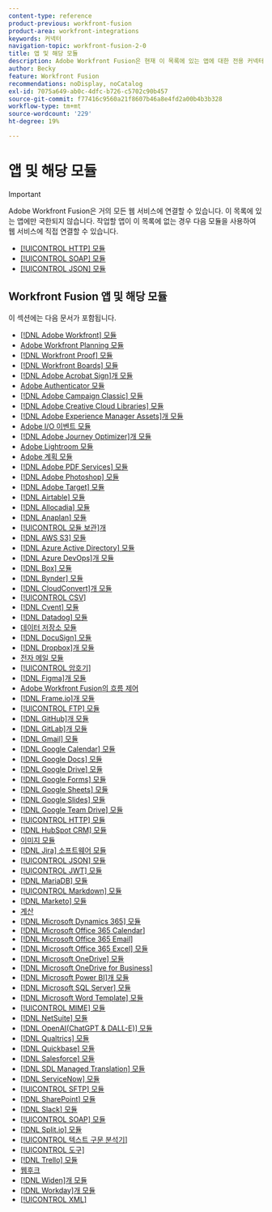 ```yaml
---
content-type: reference
product-previous: workfront-fusion
product-area: workfront-integrations
keywords: 커넥터
navigation-topic: workfront-fusion-2-0
title: 앱 및 해당 모듈
description: Adobe Workfront Fusion은 현재 이 목록에 있는 앱에 대한 전용 커넥터를 제공합니다. 작업할 앱이 이 목록에 없는 경우 HTTP, SOAP 또는 JSON 모듈을 사용하여 연결할 수 있습니다.
author: Becky
feature: Workfront Fusion
recommendations: noDisplay, noCatalog
exl-id: 7075a649-ab0c-4dfc-b726-c5702c90b457
source-git-commit: f77416c9560a21f8607b46a8e4fd2a00b4b3b328
workflow-type: tm+mt
source-wordcount: '229'
ht-degree: 19%

---
```


# 앱 및 해당 모듈

>[!IMPORTANT]
>
>Adobe Workfront Fusion은 거의 모든 웹 서비스에 연결할 수 있습니다. 이 목록에 있는 앱에만 국한되지 않습니다. 작업할 앱이 이 목록에 없는 경우 다음 모듈을 사용하여 웹 서비스에 직접 연결할 수 있습니다.
>
>* [[!UICONTROL HTTP] 모듈](../../workfront-fusion/apps-and-their-modules/http-modules/http-modules-1.md)
>* [[!UICONTROL SOAP] 모듈](../../workfront-fusion/apps-and-their-modules/soap-module.md)
>* [[!UICONTROL JSON] 모듈](../../workfront-fusion/apps-and-their-modules/json-modules.md)
>

## Workfront Fusion 앱 및 해당 모듈

이 섹션에는 다음 문서가 포함됩니다.


* [[!DNL Adobe Workfront] 모듈](../../workfront-fusion/apps-and-their-modules/workfront-modules.md)
* [Adobe Workfront Planning 모듈](/help/quicksilver/workfront-fusion/apps-and-their-modules/workfront-planning-modules.md)
* [[!DNL Workfront Proof] 모듈](../../workfront-fusion/apps-and-their-modules/workfront-proof-modules.md)
* [[!DNL Workfront Boards] 모듈](../../workfront-fusion/apps-and-their-modules/workfront-boards-modules.md)
* [[!DNL Adobe Acrobat Sign]개 모듈](../../workfront-fusion/apps-and-their-modules/adobe-sign-modules.md)
* [Adobe Authenticator 모듈](/help/quicksilver/workfront-fusion/apps-and-their-modules/adobe-authenticator-modules.md)
* [[!DNL Adobe Campaign Classic] 모듈](../../workfront-fusion/apps-and-their-modules/adobe-campaign-classic-connector.md)
* [[!DNL Adobe Creative Cloud Libraries] 모듈](../../workfront-fusion/apps-and-their-modules/creative-cloud-libraries-modules.md)
* [[!DNL Adobe Experience Manager Assets]개 모듈](../../workfront-fusion/apps-and-their-modules/aem-assets-modules.md)
* [Adobe I/O 이벤트 모듈](../../workfront-fusion/apps-and-their-modules/adobe-io-events-modules.md)
* [[!DNL Adobe Journey Optimizer]개 모듈](../../workfront-fusion/apps-and-their-modules/adobe-journey-optimizer-modules.md)
* [Adobe Lightroom 모듈](/help/quicksilver/workfront-fusion/apps-and-their-modules/adobe-lightroom-modules.md)
* [Adobe 계획 모듈](/help/quicksilver/workfront-fusion/apps-and-their-modules/workfront-planning-modules.md)
* [[!DNL Adobe PDF Services] 모듈](../../workfront-fusion/apps-and-their-modules/pdf-modules.md)
* [[!DNL Adobe Photoshop] 모듈](../../workfront-fusion/apps-and-their-modules/adobe-photoshop-modules.md)
* [[!DNL Adobe Target] 모듈](../../workfront-fusion/apps-and-their-modules/adobe-target-modules.md)
* [[!DNL Airtable] 모듈](../../workfront-fusion/apps-and-their-modules/airtable-modules.md)
* [[!DNL Allocadia] 모듈](../../workfront-fusion/apps-and-their-modules/allocadia-modules.md)
* [[!DNL Anaplan] 모듈](../../workfront-fusion/apps-and-their-modules/anaplan-modules.md)
* [[!UICONTROL 모듈 보관]개](../../workfront-fusion/apps-and-their-modules/archive-modules.md)
* [[!DNL AWS S3] 모듈](../../workfront-fusion/apps-and-their-modules/aws-s3-modules.md)
* [[!DNL Azure Active Directory] 모듈](../../workfront-fusion/apps-and-their-modules/azure-ad-modules.md)
* [[!DNL Azure DevOps]개 모듈](../../workfront-fusion/apps-and-their-modules/azure-dev-ops.md)
* [[!DNL Box] 모듈](../../workfront-fusion/apps-and-their-modules/box-modules.md)
* [[!DNL Bynder] 모듈](../../workfront-fusion/apps-and-their-modules/bynder-modules.md)
* [[!DNL CloudConvert]개 모듈](../../workfront-fusion/apps-and-their-modules/cloud-convert-modules.md)
* [[!UICONTROL CSV]](../../workfront-fusion/apps-and-their-modules/csv.md)
* [[!DNL Cvent] 모듈](../../workfront-fusion/apps-and-their-modules/cvent-modules.md)
* [[!DNL Datadog] 모듈](../../workfront-fusion/apps-and-their-modules/datadog-modules.md)
* [데이터 저장소 모듈](../../workfront-fusion/apps-and-their-modules/data-store-modules.md)
* [[!DNL DocuSign] 모듈](../../workfront-fusion/apps-and-their-modules/docusign-modules.md)
* [[!DNL Dropbox]개 모듈](../../workfront-fusion/apps-and-their-modules/dropbox-modules.md)
* [전자 메일 모듈](../../workfront-fusion/apps-and-their-modules/email-modules.md)
* [[!UICONTROL 암호기]](../../workfront-fusion/apps-and-their-modules/encryptor-modules.md)
* [[!DNL Figma]개 모듈](../../workfront-fusion/apps-and-their-modules/figma-modules.md)
* [Adobe Workfront Fusion의 흐름 제어](../../workfront-fusion/apps-and-their-modules/flow-control.md)
* [[!DNL Frame.io]개 모듈](../../workfront-fusion/apps-and-their-modules/frame-io-modules.md)
* [[!UICONTROL FTP] 모듈](../../workfront-fusion/apps-and-their-modules/ftp-modules.md)
* [[!DNL GitHub]개 모듈](../../workfront-fusion/apps-and-their-modules/github.md)
* [[!DNL GitLab]개 모듈](../../workfront-fusion/apps-and-their-modules/gitlab-modules.md)
* [[!DNL Gmail] 모듈](../../workfront-fusion/apps-and-their-modules/gmail-modules.md)
* [[!DNL Google Calendar] 모듈](../../workfront-fusion/apps-and-their-modules/google-calendar-modules.md)
* [[!DNL Google Docs] 모듈](../../workfront-fusion/apps-and-their-modules/google-docs-modules.md)
* [[!DNL Google Drive] 모듈](../../workfront-fusion/apps-and-their-modules/google-drive-modules.md)
* [[!DNL Google Forms] 모듈](../../workfront-fusion/apps-and-their-modules/google-forms-modules.md)
* [[!DNL Google Sheets] 모듈](../../workfront-fusion/apps-and-their-modules/google-sheets-modules.md)
* [[!DNL Google Slides] 모듈](../../workfront-fusion/apps-and-their-modules/google-slides-modules.md)
* [[!DNL Google Team Drive] 모듈](../../workfront-fusion/apps-and-their-modules/google-team-drive-modules.md)
* [[!UICONTROL HTTP] 모듈](../../workfront-fusion/apps-and-their-modules/http-modules/http-modules-1.md)
* [[!DNL HubSpot CRM] 모듈](../../workfront-fusion/apps-and-their-modules/hubspot-crm-modules.md)
* [이미지 모듈](../../workfront-fusion/apps-and-their-modules/image-module.md)
* [[!DNL Jira] 소프트웨어 모듈](../../workfront-fusion/apps-and-their-modules/jira-software-modules.md)
* [[!UICONTROL JSON] 모듈](../../workfront-fusion/apps-and-their-modules/json-modules.md)
* [[!UICONTROL JWT] 모듈](../../workfront-fusion/apps-and-their-modules/jwt-modules.md)
* [[!DNL MariaDB] 모듈](../../workfront-fusion/apps-and-their-modules/mariadb-modules.md)
* [[!UICONTROL Markdown] 모듈](../../workfront-fusion/apps-and-their-modules/markdown-modules.md)
* [[!DNL Marketo] 모듈](../../workfront-fusion/apps-and-their-modules/marketo-modules.md)
* [계산](../../workfront-fusion/apps-and-their-modules/math-module.md)
* [[!DNL Microsoft Dynamics 365] 모듈](../../workfront-fusion/apps-and-their-modules/microsoft-dynamics-365-modules.md)
* [[!DNL Microsoft Office 365 Calendar]](../../workfront-fusion/apps-and-their-modules/microsoft-365-calendar-modules.md)
* [[!DNL Microsoft Office 365 Email]](../../workfront-fusion/apps-and-their-modules/microsoft-365-email-modules.md)
* [[!DNL Microsoft Office 365 Excel] 모듈](../../workfront-fusion/apps-and-their-modules/microsoft-365-excel-modules.md)
* [[!DNL Microsoft OneDrive] 모듈](../../workfront-fusion/apps-and-their-modules/microsoft-onedrive-modules.md)
* [[!DNL Microsoft OneDrive for Business]](../../workfront-fusion/apps-and-their-modules/microsoft-onedrive-for-business-modules.md)
* [[!DNL Microsoft Power BI]개 모듈](../../workfront-fusion/apps-and-their-modules/powerbi-modules.md)
* [[!DNL Microsoft SQL Server] 모듈](../../workfront-fusion/apps-and-their-modules/microsoft-sql-server-modules.md)
* [[!DNL Microsoft Word Template] 모듈](../../workfront-fusion/apps-and-their-modules/microsoft-word-templates-modules.md)
* [[!UICONTROL MIME] 모듈](../../workfront-fusion/apps-and-their-modules/mime.md)
* [[!DNL NetSuite] 모듈](../../workfront-fusion/apps-and-their-modules/netsuite.md)
* [[!DNL OpenAI(ChatGPT & DALL-E)] 모듈](../../workfront-fusion/apps-and-their-modules/openai-chatgpt-modules.md)
* [[!DNL Qualtrics] 모듈](../../workfront-fusion/apps-and-their-modules/qualtrics-modules.md)
* [[!DNL Quickbase] 모듈](../../workfront-fusion/apps-and-their-modules/quickbase-modules.md)
* [[!DNL Salesforce] 모듈](../../workfront-fusion/apps-and-their-modules/salesforce-modules.md)
* [[!DNL SDL Managed Translation] 모듈](../../workfront-fusion/apps-and-their-modules/sdl-managed-translation-modules.md)
* [[!DNL ServiceNow] 모듈](../../workfront-fusion/apps-and-their-modules/servicenow-modules.md)
* [[!UICONTROL SFTP] 모듈](../../workfront-fusion/apps-and-their-modules/sftp.md)
* [[!DNL SharePoint] 모듈](../../workfront-fusion/apps-and-their-modules/sharepoint-modules.md)
* [[!DNL Slack] 모듈](../../workfront-fusion/apps-and-their-modules/slack-modules.md)
* [[!UICONTROL SOAP] 모듈](../../workfront-fusion/apps-and-their-modules/soap-module.md)
* [[!DNL Split.io] 모듈](../../workfront-fusion/apps-and-their-modules/split-io-modules.md)
* [[!UICONTROL 텍스트 구문 분석기]](../../workfront-fusion/apps-and-their-modules/text-parser.md)
* [[!UICONTROL 도구]](../../workfront-fusion/apps-and-their-modules/tools-modules.md)
* [[!DNL Trello] 모듈](../../workfront-fusion/apps-and-their-modules/trello-modules.md)
* [웹후크](../../workfront-fusion/apps-and-their-modules/webhooks-updated.md)
* [[!DNL Widen]개 모듈](../../workfront-fusion/apps-and-their-modules/widen-modules.md)
* [[!DNL Workday]개 모듈](../../workfront-fusion/apps-and-their-modules/workday-modules.md)
* [[!UICONTROL XML]](../../workfront-fusion/apps-and-their-modules/xml-modules.md)
